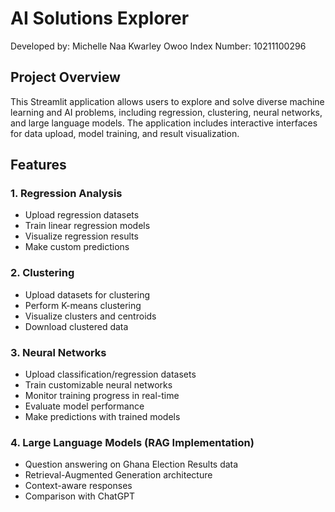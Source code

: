 # AI Solutions Explorer

Developed by: Michelle Naa Kwarley Owoo
Index Number: 10211100296

## Project Overview

This Streamlit application allows users to explore and solve diverse machine learning and AI problems, including regression, clustering, neural networks, and large language models. The application includes interactive interfaces for data upload, model training, and result visualization.

## Features

### 1. Regression Analysis
- Upload regression datasets
- Train linear regression models
- Visualize regression results
- Make custom predictions

### 2. Clustering
- Upload datasets for clustering
- Perform K-means clustering
- Visualize clusters and centroids
- Download clustered data

### 3. Neural Networks
- Upload classification/regression datasets
- Train customizable neural networks
- Monitor training progress in real-time
- Evaluate model performance
- Make predictions with trained models

### 4. Large Language Models (RAG Implementation)
- Question answering on Ghana Election Results data
- Retrieval-Augmented Generation architecture
- Context-aware responses
- Comparison with ChatGPT 
